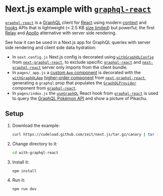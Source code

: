 # Next.js example with [`graphql-react`](https://github.com/jaydenseric/graphql-react)

[`graphql-react`](https://github.com/jaydenseric/graphql-react) is a [GraphQL](https://graphql.org) client for [React](https://reactjs.org) using modern [context](https://reactjs.org/docs/context) and [hooks](https://reactjs.org/docs/hooks-intro) APIs that is lightweight (&lt; 2.5 KB [size limited](https://github.com/ai/size-limit)) but powerful; the first [Relay](https://facebook.github.io/relay) and [Apollo](https://apollographql.com/docs/react) alternative with server side rendering.

See how it can be used in a Next.js app for GraphQL queries with server side rendering and client side data hydration:

- In `next.config.js` Next.js config is decorated using [`withGraphQLConfig`](https://github.com/jaydenseric/next-graphql-react#function-withgraphqlconfig) from [`next-graphql-react`](https://github.com/jaydenseric/next-graphql-react), to exclude specific [`graphql-react`](https://github.com/jaydenseric/graphql-react) and [`next-graphql-react`](https://github.com/jaydenseric/next-graphql-react) server only imports from the client bundle.
- In `pages/_app.js` a [custom `App` component](https://github.com/zeit/next.js#custom-app) is decorated with the [`withGraphQLApp`](https://github.com/jaydenseric/next-graphql-react/#function-withgraphqlapp) [higher-order component](https://reactjs.org/docs/higher-order-components) from [`next-graphql-react`](https://github.com/jaydenseric/next-graphql-react), generating a `graphql` prop that populates the [`GraphQLProvider`](https://github.com/jaydenseric/graphql-react#function-graphqlprovider) component from [`graphql-react`](https://github.com/jaydenseric/graphql-react).
- In `pages/index.js` the [`useGraphQL`](https://github.com/jaydenseric/graphql-react#function-usegraphql) React hook from [`graphql-react`](https://github.com/jaydenseric/graphql-react) is used to query the [GraphQL Pokémon API](https://github.com/lucasbento/graphql-pokemon) and show a picture of Pikachu.

## Setup

1. Download the example:

   ```sh
   curl https://codeload.github.com/zeit/next.js/tar.gz/canary | tar -xz --strip=2 next.js-canary/examples/with-graphql-react
   ```

2. Change directory to it:

   ```sh
   cd with-graphql-react
   ```

3. Install it:

   ```sh
   npm install
   ```

4. Run it:

   ```sh
   npm run dev
   ```
